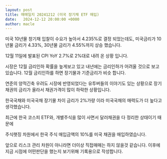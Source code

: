 ```yaml
---
layout: post
title: 매매일지 20241212 (미국 장기채 ETF 매입)
date:   2024-12-12 20:00:00 +0000
author: macle
---
```


미국 10년물 창기채 입찰이 수요가 높아서 4.235%로 결정 되었는데도, 미국금리가 10년물 금리가 4.33%, 30년물 금리가 4.55%까지 상승 했습니다.

12월 11일에 발표된 CPI YoY 2.7%로 2%대로 내려 온 상황 입니다.

시장은 12월 금리인하 확률을 높게보고 있고 내년에는 금리인하가 어려울 것으로 보고 있습니다. 12월 금리인하를 하면 장기물과 기준금리가 비슷 합니다.

연준의 양적긴축 우려도 시장에 반영되었다는 유투버들의 이야기도 있는 상황으로 장기채권의 금리가 올라서 채권가격이 많이 하락한 상황입니다.

한국국채와 미국국채 장기물 차이 금리가 2%가량 이라 미국국채의 매력도가 더 높다고 생각했습니다.

최근에 한국 코스피 ETF와, 개별주식을 많이 사면서 달러채권을 다 정리한 상태이기 때문에 

주식햇징 차원에서 한국 주식 매입금액의 10%를 미국 채권을 매입하였습니다. 

앞으로 리스크 관리 차원이 아니라면 더이상 직접매매는 하지 않을것 같습니다. 이후에 지금 시점에 어떤판단을 했는지 보기위해 기록용으로 작성합니다.